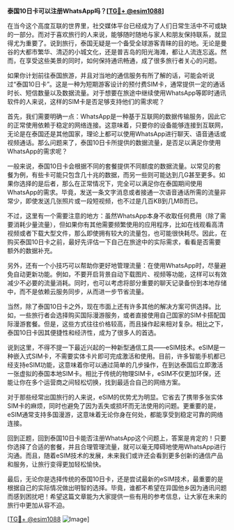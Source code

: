 **泰国10日卡可以注册WhatsApp吗？[[TG💪+ @esim1088](https://t.me/s/esim1088)]**

在当今这个高度互联的世界里，社交媒体平台已经成为了人们日常生活中不可或缺的一部分。而对于喜欢旅行的人来说，能够随时随地与家人和朋友保持联系，就显得尤为重要了。说到旅行，泰国无疑是一个备受全球游客青睐的目的地。无论是曼谷的大都市繁华、清迈的小城文化，还是普吉岛的阳光海滩，都让人流连忘返。然而，在享受这些美景的同时，如何保持通讯畅通，成了很多旅行者关心的问题。

如果你计划前往泰国旅游，并且对当地的通信服务有所了解的话，可能会听说过“泰国10日卡”。这是一种为短期游客设计的预付费SIM卡，通常提供一定的通话时长、短信数量以及数据流量。对于想要在旅途中继续使用WhatsApp等即时通讯软件的人来说，这样的SIM卡是否足够支持他们的需求呢？

首先，我们需要明确一点：WhatsApp是一种基于互联网的数据传输服务，因此它的正常使用依赖于稳定的网络连接。这意味着，只要你的设备能够连接到互联网，无论是在泰国还是其他国家，理论上都可以使用WhatsApp进行聊天、语音通话或视频通话。那么问题来了，泰国10日卡所提供的数据流量，是否足以满足你使用WhatsApp的需求呢？

一般来说，泰国10日卡会根据不同的套餐提供不同额度的数据流量。以常见的套餐为例，有些卡可能只包含几十兆的数据，而另一些则可能达到几G甚至更多。如果你选择的是后者，那么在正常情况下，完全可以满足你在泰国期间使用WhatsApp的需求。毕竟，发送一条文字消息或者接通一次语音通话所需的流量非常少，即使发送几张照片或一段短视频，也不过是几百KB到几MB而已。

不过，这里有一个需要注意的地方：虽然WhatsApp本身不收取任何费用（除了需要消耗少量流量），但如果你有其他需要频繁使用的应用程序，比如在线观看高清视频或者下载大型文件，那么即使拥有较大的流量包，也可能很快耗尽。因此，在购买泰国10日卡之前，最好先评估一下自己在旅途中的实际需求，看看是否需要额外的数据补充。

另外，还有一个小技巧可以帮助你更好地管理流量：在使用WhatsApp时，尽量避免自动更新功能。例如，不要开启背景自动下载图片、视频等功能，这样可以有效减少不必要的流量消耗。同时，也可以考虑将部分重要的聊天记录备份到本地存储中，而不是依赖云服务同步，从而进一步节省流量。

当然，除了泰国10日卡之外，现在市面上还有许多其他的解决方案可供选择。比如，一些旅行者会选择购买国际漫游服务，或者直接使用自己国家的SIM卡搭配国际漫游套餐。但是，这些方式往往价格较高，而且操作起来相对复杂。相比之下，泰国10日卡因其便捷性和经济性，成为了很多人的首选。

说到这里，不得不提一下最近兴起的一种新型通信工具——eSIM技术。eSIM是一种嵌入式SIM卡，不需要实体卡片即可完成激活和使用。目前，许多智能手机都已经支持eSIM功能，这意味着你可以通过简单的几步操作，在到达泰国后立即激活一张虚拟的泰国本地SIM卡。相比于传统的物理SIM卡，eSIM不仅更加环保，还能让你在多个运营商之间轻松切换，找到最适合自己的网络方案。

对于那些经常出国旅行的人来说，eSIM的优势尤为明显。它省去了携带多张实体SIM卡的麻烦，同时也避免了因为丢失或损坏而无法使用的问题。更重要的是，eSIM通常支持多国漫游，这意味着无论你身在何处，都能享受到稳定可靠的网络连接。

回到正题，回到泰国10日卡能否注册WhatsApp这个问题上，答案是肯定的！只要你选择了合适的套餐，并且合理管理流量，就可以毫无障碍地使用WhatsApp进行沟通。而且，随着eSIM技术的发展，未来我们或许还会看到更多创新的通信产品和服务，让旅行变得更加轻松愉快。

最后，无论你是选择传统的泰国10日卡，还是尝试最新的eSIM技术，最重要的是根据自己的实际情况做出明智的选择。毕竟，谁都不希望在异国他乡因为通讯问题而感到困扰吧！希望这篇文章能为大家提供一些有用的参考信息，让大家在未来的旅行中更加从容不迫。

[[TG💪+ @esim1088](https://t.me/s/esim1088) ![Image](https://i.postimg.cc/4NQfJmqS/Snipaste-2025-05-13-00-14-12.png)]